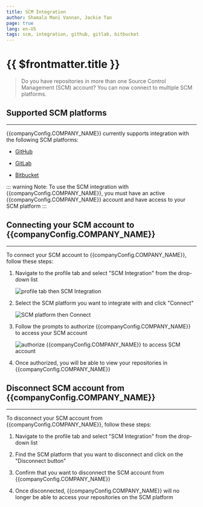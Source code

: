 ```yaml
---
title: SCM Integration
author: Shamala Mani Vannan, Jackie Tan
page: true
lang: en-US
tags: scm, integration, github, gitlab, bitbucket
---
```


<script setup>
import { companyConfig } from '../../../config/companyConfig.js'
</script>
<ClientOnly>

# {{ $frontmatter.title }}

> Do you have repositories in more than one Source Control Management (SCM) account? You can now connect to multiple SCM platforms.

## Supported SCM platforms

<hr class="thick" />

{{companyConfig.COMPANY_NAME}} currently supports integration with the following SCM platforms:

- [GitHub](https://github.com)

- [GitLab](https://gitlab.com)

- [Bitbucket](https://bitbucket.org)

::: warning Note:
To use the SCM integration with {{companyConfig.COMPANY_NAME}}, you must have an active {{companyConfig.COMPANY_NAME}} account and have access to your SCM platform
:::

## Connecting your SCM account to {{companyConfig.COMPANY_NAME}}

<hr class="thick" />

To connect your SCM account to {{companyConfig.COMPANY_NAME}}, follow these steps:

1. Navigate to the profile tab and select "SCM Integration" from the drop-down list

   ![profile tab then SCM Integration](/images/Get-Started/SCM-Integration-1.png)

2. Select the SCM platform you want to integrate with and click "Connect"

   ![SCM platform then Connect](/images/Get-Started/SCM-Integration-2.png)

3. Follow the prompts to authorize {{companyConfig.COMPANY_NAME}} to access your SCM account

   ![authorize {{companyConfig.COMPANY_NAME}} to access SCM account](/images/Get-Started/SCM-Integration-3.png)

4. Once authorized, you will be able to view your repositories in {{companyConfig.COMPANY_NAME}}

## Disconnect SCM account from {{companyConfig.COMPANY_NAME}}

<hr class="thick" />

To disconnect your SCM account from {{companyConfig.COMPANY_NAME}}, follow these steps:

1. Navigate to the profile tab and select "SCM Integration" from the drop-down list

2. Find the SCM platform that you want to disconnect and click on the "Disconnect button"

3. Confirm that you want to disconnect the SCM account from {{companyConfig.COMPANY_NAME}}

4. Once disconnected, {{companyConfig.COMPANY_NAME}} will no longer be able to access your repositories on the SCM platform

</ClientOnly>

